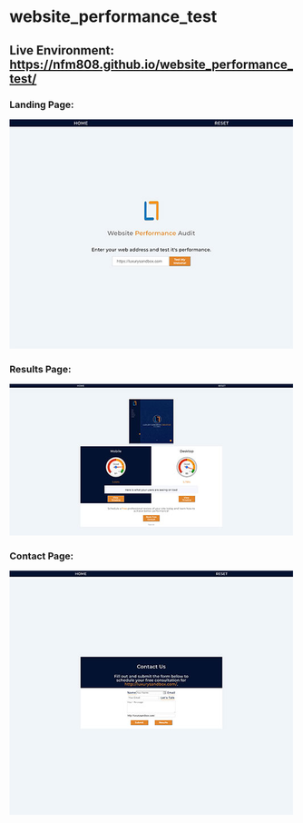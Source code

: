 # website_performance_test

## Live Environment: https://nfm808.github.io/website_performance_test/

### Landing Page:

![Screenshot of landing page](assets/img/landing.jpg?raw=true "Landing Page")

### Results Page: 

![Screenshot of results page](assets/img/results.jpg?raw=true "Results Page")

### Contact Page:

![Screenshot of contact page](assets/img/contact.jpg?raw=true "Contact Page")